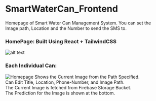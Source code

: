 # SmartWaterCan_Frontend

Homepage of Smart Water Can Management System. You can set the Image path, Location and the Number to send the SMS to.

### HomePage: Built Using React + TailwindCSS

![alt text](<Screenshot 2024-03-23 at 3.59.13 PM.png>)

### Each Individual Can:

![Homepage](<Screenshot 2024-03-23 at 3.59.29 PM.png>)
Shows the Current Image from the Path Specified.  
Can Edit Title, Location, Phone-Number, and Image Path.  
The Current Image is fetched from Firebase Storage Bucket.  
The Prediction for the Image is shown at the bottom.

